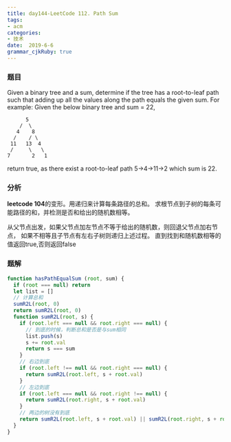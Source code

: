 ```yaml
---
title: day144-LeetCode 112. Path Sum
tags: 
- acm
categories: 
- 技术
date:  2019-6-6
grammar_cjkRuby: true
---
```

### 题目

Given a binary tree and a sum, determine if the tree has a root-to-leaf path such that adding up all the values along the path equals the given sum.
For example: Given the below binary tree and sum = 22,
<!--more-->
```
      5
    /  \
   4    8
  /    / \
 11   13  4
 /     \   \
7       2   1
```
return true, as there exist a root-to-leaf path 5->4->11->2 which sum is 22.

### 分析

**leetcode 104**的变形。用递归来计算每条路径的总和。
求根节点到子树的每条可能路径的和，并检测是否和给出的随机数相等。

从父节点出发，如果父节点加左节点不等于给出的随机数，则回退父节点加右节点，
如果不相等且子节点有左右子树则递归上述过程。
直到找到和随机数相等的值返回true,否则返回false

### 题解
```javascript
function hasPathEqualSum (root, sum) {
  if (root === null) return
  let list = []
  // 计算总和
  sumR2L(root, 0)
  return sumR2L(root, 0)
  function sumR2L(root, s) {
    if (root.left === null && root.right === null) {
      // 到底的时候，判断总和是否是与sum相同
      list.push(s)
      s += root.val
      return s === sum
    }
    // 右边到底
    if (root.left !== null && root.right === null) {
      return sumR2L(root.left, s + root.val)
    }
    // 左边到底
    if (root.left === null && root.right !== null) {
      return sumR2L(root.right, s + root.val)
    }
    // 两边的树没有到底
    return sumR2L(root.left, s + root.val) || sumR2L(root.right, s + root.val)
  }
}
```